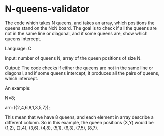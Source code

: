 # N-queens-validator

The code which takes N queens, and takes an array, which positions the queens stand on the NxN board. The goal is to check if all the queens are not in the same line or diagonal, and if some queens are, show which queens intercept. 

Language: C

Input: number of queens N, array of the queen positions of size N.

Output: The code checks if either the queens are not in the same line or diagonal, and if some queens intercept, it produces all the pairs of queens, which intercept.

An example: 

N=8;

arr=({2,4,6,8,1,3,5,7});

This mean that we have 8 queens, and each element in array describe a different column. So in this example, the queen positions (X,Y) would be (1,2), (2,4), (3,6), (4,8), (5,1), (6,3), (7,5), (8,7).
